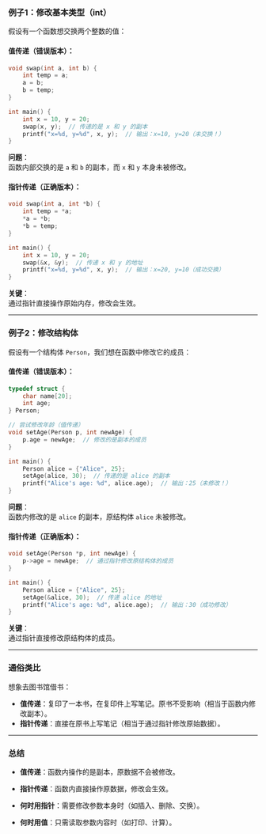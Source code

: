 ### 例子1：修改基本类型（int）
假设有一个函数想交换两个整数的值：

#### 值传递（错误版本）：
```c
void swap(int a, int b) {
    int temp = a;
    a = b;
    b = temp;
}

int main() {
    int x = 10, y = 20;
    swap(x, y);  // 传递的是 x 和 y 的副本
    printf("x=%d, y=%d", x, y);  // 输出：x=10, y=20（未交换！）
}
```
**问题**：  
函数内部交换的是 `a` 和 `b` 的副本，而 `x` 和 `y` 本身未被修改。

#### 指针传递（正确版本）：
```c
void swap(int a, int *b) {
    int temp = *a;
    *a = *b;
    *b = temp;
}

int main() {
    int x = 10, y = 20;
    swap(&x, &y);  // 传递 x 和 y 的地址
    printf("x=%d, y=%d", x, y);  // 输出：x=20, y=10（成功交换）
}

```
**关键**：  
通过指针直接操作原始内存，修改会生效。

---

### 例子2：修改结构体
假设有一个结构体 `Person`，我们想在函数中修改它的成员：

#### 值传递（错误版本）：
```c
typedef struct {
    char name[20];
    int age;
} Person;

// 尝试修改年龄（值传递）
void setAge(Person p, int newAge) {
    p.age = newAge;  // 修改的是副本的成员
}

int main() {
    Person alice = {"Alice", 25};
    setAge(alice, 30);  // 传递的是 alice 的副本
    printf("Alice's age: %d", alice.age);  // 输出：25（未修改！）
}
```
**问题**：  
函数内修改的是 `alice` 的副本，原结构体 `alice` 未被修改。

#### 指针传递（正确版本）：
```c
void setAge(Person *p, int newAge) {
    p->age = newAge;  // 通过指针修改原结构体的成员
}

int main() {
    Person alice = {"Alice", 25};
    setAge(&alice, 30);  // 传递 alice 的地址
    printf("Alice's age: %d", alice.age);  // 输出：30（成功修改）
}
```

**关键**：  
通过指针直接修改原结构体的成员。

---

### 通俗类比
想象去图书馆借书：
- **值传递**：复印了一本书，在复印件上写笔记。原书不受影响（相当于函数内修改副本）。
- **指针传递**：直接在原书上写笔记（相当于通过指针修改原始数据）。

---

### 总结
- **值传递**：函数内操作的是副本，原数据不会被修改。
- **指针传递**：函数内直接操作原数据，修改会生效。

- **何时用指针**：需要修改参数本身时（如插入、删除、交换）。
- **何时用值**：只需读取参数内容时（如打印、计算）。
